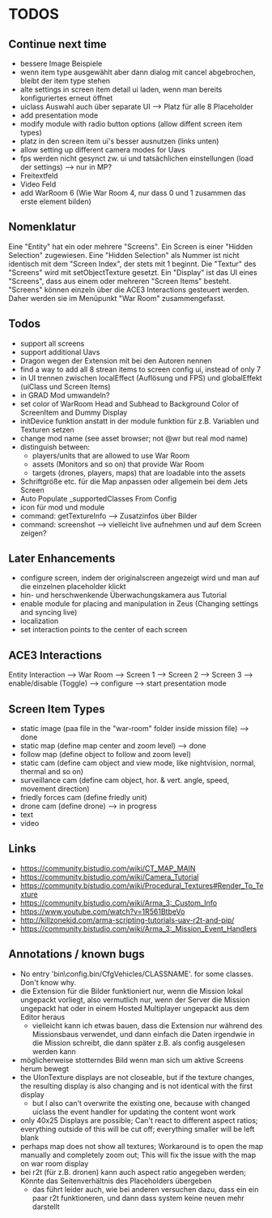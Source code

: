 # TODOS

## Continue next time

- bessere Image Beispiele
- wenn item type ausgewählt aber dann dialog mit cancel abgebrochen, bleibt der item type stehen
- alte settings in screen item detail ui laden, wenn man bereits konfiguriertes erneut öffnet
- uiclass Auswahl auch über separate UI --> Platz für alle 8 Placeholder
- add presentation mode
- modify module with radio button options (allow diffent screen item types)
- platz in den screen item ui's besser ausnutzen (links unten)
- allow setting up different camera modes for Uavs
- fps werden nicht gesynct zw. ui und tatsächlichen einstellungen (load der settings) --> nur in MP?
- Freitextfeld
- Video Feld
- add WarRoom 6 (Wie War Room 4, nur dass 0 und 1 zusammen das erste element bilden)

## Nomenklatur

Eine "Entity" hat ein oder mehrere "Screens". Ein Screen is einer "Hidden Selection" zugewiesen. Eine "Hidden Selection" als Nummer ist nicht identisch mit dem "Screen Index", der stets mit
1 beginnt. Die "Textur" des "Screens" wird mit setObjectTexture gesetzt. Ein "Display" ist das UI eines "Screens", dass aus einem oder mehreren "Screen Items" besteht. "Screens" können einzeln
über die ACE3 Interactions gesteuert werden. Daher werden sie im Menüpunkt "War Room" zusammengefasst.

## Todos

- support all screens
- support additional Uavs
- Dragon wegen der Extension mit bei den Autoren nennen
- find a way to add all 8 strean items to screen config ui, instead of only 7
- in UI trennen zwischen localEffect (Auflösung und FPS) und globalEffekt (uiClass und Screen Items)
- in GRAD Mod umwandeln?
- set color of WarRoom Head and Subhead to Background Color of ScreenItem and Dummy Display
- initDevice funktion anstatt in der module funktion für z.B. Variablen und Texturen setzen
- change mod name (see asset browser; not @wr but real mod name)
- distinguish between:
  - players/units that are allowed to use War Room
  - assets (Monitors and so on) that provide War Room
  - targets (drones, players, maps) that are loadable into the assets
- Schriftgröße etc. für die Map anpassen oder allgemein bei dem Jets Screen
- Auto Populate _supportedClasses From Config
- icon für mod und module
- command: getTextureInfo --> Zusatzinfos über Bilder
- command: screenshot --> vielleicht live aufnehmen und auf dem Screen zeigen?

## Later Enhancements

- configure screen, indem der originalscreen angezeigt wird und man auf die einzelnen placeholder klickt
- hin- und herschwenkende Überwachungskamera aus Tutorial
- enable module for placing and manipulation in Zeus (Changing settings and syncing live)
- localization
- set interaction points to the center of each screen

## ACE3 Interactions

Entity Interaction --> War Room --> Screen 1
                                --> Screen 2
                                --> Screen 3 --> enable/disable (Toggle)
                                             --> configure
                                             --> start presentation mode

## Screen Item Types

- static image (paa file in the "war-room" folder inside mission file) --> done
- static map (define map center and zoom level) --> done
- follow map (define object to follow and zoom level)
- static cam (define cam object and view mode, like nightvision, normal, thermal and so on)
- surveillance cam (define cam object, hor. & vert. angle, speed, movement direction)
- friedly forces cam (define friedly unit)
- drone cam (define drone) --> in progress
- text
- video

## Links

- <https://community.bistudio.com/wiki/CT_MAP_MAIN>
- <https://community.bistudio.com/wiki/Camera_Tutorial>
- <https://community.bistudio.com/wiki/Procedural_Textures#Render_To_Texture>
- <https://community.bistudio.com/wiki/Arma_3:_Custom_Info>
- <https://www.youtube.com/watch?v=1R561BtbeVo>
- <http://killzonekid.com/arma-scripting-tutorials-uav-r2t-and-pip/>
- <https://community.bistudio.com/wiki/Arma_3:_Mission_Event_Handlers>

## Annotations / known bugs

- No entry 'bin\config.bin/CfgVehicles/CLASSNAME'. for some classes. Don't know why.
- die Extension für die Bilder funktioniert nur, wenn die Mission lokal ungepackt vorliegt, also vermutlich nur, wenn der Server die Mission ungepackt hat oder in einem Hosted Multiplayer ungepackt aus dem Editor heraus
  - vielleicht kann ich etwas bauen, dass die Extension nur während des Missionsbaus verwendet, und dann einfach die Daten irgendwie in die Mission schreibt, die dann später z.B. als config ausgelesen werden kann
- möglicherweise stotterndes Bild wenn man sich um aktive Screens herum bewegt
- the UIonTexture displays are not closeable, but if the texture changes, the resulting display is also changing and is not identical with the first display
  - but I also can't overwrite the existing one, because with changed uiclass the event handler for updating the content wont work
- only 40x25 Displays are possible; Can't react to different aspect ratios; everything outside of this will be cut off; everything smaller will be left blank
- perhaps map does not show all textures; Workaround is to open the map manually and completely zoom out; This will fix the issue with the map on war room display
- bei r2t (für z.B. dronen) kann auch aspect ratio angegeben werden; Könnte das Seitenverhältnis des Placeholders übergeben
  - das führt leider auch, wie bei anderen versuchen dazu, dass ein ein paar r2t funktioneren, und dann dass system keine neuen mehr darstellt
